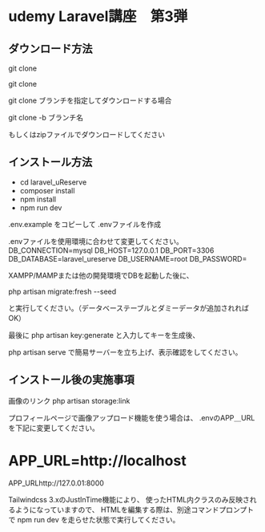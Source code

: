 # udemy Laravel講座　第3弾

## ダウンロード方法

git clone

git clone

git clone ブランチを指定してダウンロードする場合

git clone -b ブランチ名 

もしくはzipファイルでダウンロードしてください

## インストール方法

- cd laravel_uReserve
- composer install
- npm install
- npm run dev

.env.example をコピーして .envファイルを作成

.envファイルを使用環境に合わせて変更してください。
DB_CONNECTION=mysql
DB_HOST=127.0.0.1
DB_PORT=3306
DB_DATABASE=laravel_ureserve
DB_USERNAME=root
DB_PASSWORD=

XAMPP/MAMPまたは他の開発環境でDBを起動した後に、

php artisan migrate:fresh --seed

と実行してください。（データベーステーブルとダミーデータが追加されればOK）

最後に
php artisan key:generate
と入力してキーを生成後、

php artisan serve
で簡易サーバーを立ち上げ、表示確認をしてください。

## インストール後の実施事項

画像のリンク
php artisan storage:link

プロフィールページで画像アップロード機能を使う場合は、
.envのAPP＿URLを下記に変更してください。

# APP_URL=http://localhost
APP_URLhttp://127.0.01:8000

Tailwindcss 3.xのJustInTime機能により、
使ったHTML内クラスのみ反映されるようになっていますので、
HTMLを編集する際は、別途コマンドプロンプトで
npm run dev
を走らせた状態で実行してください。
